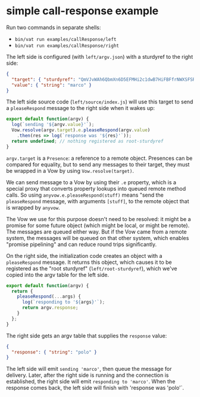 # simple call-response example

Run two commands in separate shells:

* `bin/vat run examples/callResponse/left`
* `bin/vat run examples/callResponse/right`

The left side is configured (with `left/argv.json`) with a sturdyref to the
right side:

```json
{
  "target": { "sturdyref": "QmVJvWAh6QbmXn6D5EFMHi2c1dwB7HiFBFfrNWXSFSRP7b/0" },
  "value": { "string": "marco" }
}
```

The left side source code (`left/source/index.js`) will use this target to
send a `pleaseRespond` message to the right side when it wakes up:

```javascript
export default function(argv) {
  log(`sending '${argv.value}'`);
  Vow.resolve(argv.target).e.pleaseRespond(argv.value)
    .then(res => log(`response was '${res}'`));
  return undefined; // nothing registered as root-sturdyref
}
```

`argv.target` is a `Presence`: a reference to a remote object. Presences can
be compared for equality, but to send any messages to their target, they must
be wrapped in a Vow by using `Vow.resolve(target)`.

We can send message to a Vow by using their `.e` property, which is a special
proxy that converts property lookups into queued remote method calls. So
using `anyvow.e.pleaseRespond(stuff)` means "send the `pleaseRespond`
message, with arguments `[stuff]`, to the remote object that is wrapped by
`anyvow`.

The Vow we use for this purpose doesn't need to be resolved: it might be a
promise for some future object (which might be local, or might be remote).
The messages are queued either way. But if the Vow came from a remote system,
the messages will be queued on that other system, which enables "promise
pipelining" and can reduce round trips significantly.

On the right side, the initialization code creates an object with a
`pleaseRespond` message. It returns this object, which causes it to be
registered as the "root sturdyref" (`left/root-sturdyref`), which we've
copied into the argv table for the left side.

```javascript
export default function(argv) {
  return {
    pleaseRespond(...args) {
      log(`responding to '${args}'`);
      return argv.response;
    }
  };
}
```

The right side gets an argv table that supplies the `response` value:

```json
{
  "response": { "string": "polo" }
}
```

The left side will emit `sending 'marco'`, then queue the message for
delivery. Later, after the right side is running and the connection is
established, the right side will emit `responding to 'marco'`. When the
response comes back, the left side will finish with 'response was 'polo'`.
